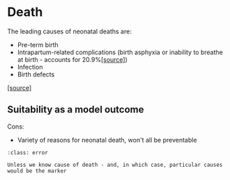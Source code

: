 # Death

The leading causes of neonatal deaths are:
* Pre-term birth
* Intrapartum-related complications (birth asphyxia or inability to breathe at birth - accounts for 20.9%[[source]](https://doi.org/10.4103%2F0019-5049.71042))
* Infection
* Birth defects

[[source]](https://www.who.int/news-room/fact-sheets/detail/levels-and-trends-in-child-mortality-report-2021)

## Suitability as a model outcome

Cons:
* Variety of reasons for neonatal death, won't all be preventable

`````{admonition} Unsuitable
:class: error

Unless we know cause of death - and, in which case, particular causes would be the marker
`````
